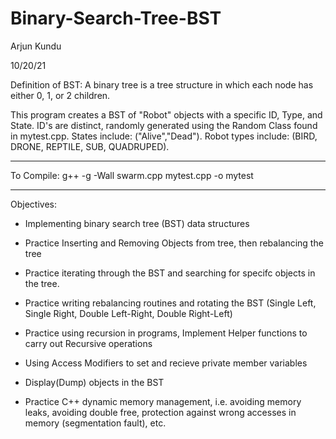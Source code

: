 # Binary-Search-Tree-BST

Arjun Kundu

10/20/21

Definition of BST: A binary tree is a tree structure in which each node has either 0, 1, or 2 children.

This program creates a BST of "Robot" objects with a specific ID, Type, and State. ID's are distinct, randomly generated using the Random Class found in mytest.cpp. States include: ("Alive","Dead"). Robot types include: (BIRD, DRONE, REPTILE, SUB, QUADRUPED).

------------------------------------------------------------------------------------------------------------------
To Compile: g++ -g -Wall swarm.cpp mytest.cpp -o mytest

------------------------------------------------------------------------------------------------------------------
Objectives:

- Implementing binary search tree (BST) data structures

- Practice Inserting and Removing Objects from tree, then rebalancing the tree

- Practice iterating through the BST and searching for specifc objects in the tree.

- Practice writing rebalancing routines and rotating the BST (Single Left, Single Right, Double Left-Right, Double Right-Left)

- Practice using recursion in programs, Implement Helper functions to carry out Recursive operations

- Using Access Modifiers to set and recieve private member variables

- Display(Dump) objects in the BST

- Practice C++ dynamic memory management, i.e. avoiding memory leaks, avoiding double free, protection against wrong accesses in memory (segmentation fault), etc.
